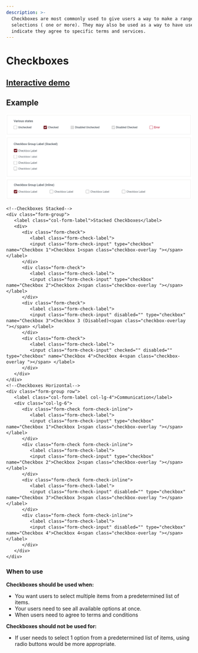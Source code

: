 ```yaml
---
description: >-
  Checkboxes are most commonly used to give users a way to make a range of
  selections ( one or more). They may also be used as a way to have users
  indicate they agree to specific terms and services.
---
```


# Checkboxes

## [Interactive demo](http://cloud.crimsonlogic.com/2021/website/jds/v1/components.html#checkbox-wrapper)

## Example

![](../.gitbook/assets/image%20%2830%29.png)

```text
<!--Checkboxes Stacked-->
<div class="form-group">
   <label class="col-form-label">Stacked Checkboxes</label>
   <div>
      <div class="form-check">
         <label class="form-check-label">
         <input class="form-check-input" type="checkbox" name="Checkbox 1">Checkbox 1<span class="checkbox-overlay "></span> </label>
      </div>
      <div class="form-check">
         <label class="form-check-label">
         <input class="form-check-input" type="checkbox" name="Checkbox 2">Checkbox 2<span class="checkbox-overlay "></span> </label>
      </div>
      <div class="form-check">
         <label class="form-check-label">
         <input class="form-check-input" disabled="" type="checkbox" name="Checkbox 3">Checkbox 3 (Disabled)<span class="checkbox-overlay "></span> </label>
      </div>
      <div class="form-check">
         <label class="form-check-label">
         <input class="form-check-input" checked="" disabled="" type="checkbox" name="Checkbox 4">Checkbox 4<span class="checkbox-overlay "></span> </label>
      </div>
   </div>
</div>
<!--Checkboxes Horizontal-->
<div class="form-group row">
   <label class="col-form-label col-lg-4">Communication</label>
   <div class="col-lg-6">
      <div class="form-check form-check-inline">
         <label class="form-check-label">
         <input class="form-check-input" type="checkbox" name="Checkbox 1">Checkbox 1<span class="checkbox-overlay "></span> </label>
      </div>
      <div class="form-check form-check-inline">
         <label class="form-check-label">
         <input class="form-check-input" type="checkbox" name="Checkbox 2">Checkbox 2<span class="checkbox-overlay "></span> </label>
      </div>
      <div class="form-check form-check-inline">
         <label class="form-check-label">
         <input class="form-check-input" disabled="" type="checkbox" name="Checkbox 3">Checkbox 3<span class="checkbox-overlay "></span> </label>
      </div>
      <div class="form-check form-check-inline">
         <label class="form-check-label">
         <input class="form-check-input" disabled="" type="checkbox" name="Checkbox 4">Checkbox 4<span class="checkbox-overlay "></span> </label>
      </div>
   </div>
</div>
```

### When to use

**Checkboxes should be used when:**

* You want users to select multiple items from a predetermined list of items.
* Your users need to see all available options at once.
* When users need to agree to terms and conditions

**Checkboxes should not be used for:**

* If user needs to select 1 option from a predetermined list of items, using radio buttons would be more appropriate.

